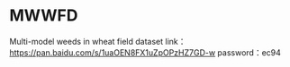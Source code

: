 # MWWFD
Multi-model weeds in wheat field dataset
link：https://pan.baidu.com/s/1uaOEN8FX1uZpOPzHZ7GD-w 
password：ec94
